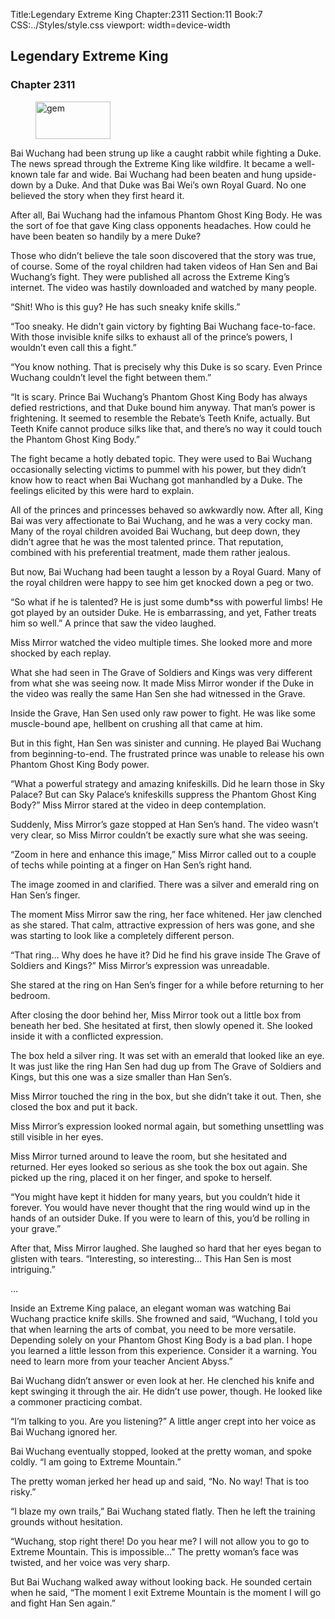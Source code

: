 Title:Legendary Extreme King 
Chapter:2311 
Section:11 
Book:7 
CSS:../Styles/style.css 
viewport: width=device-width
  
## Legendary Extreme King
### Chapter 2311
  
<figure>
	<img src="../Images/gem.gif" alt="gem" id="gem" width="120" height="60" />
</figure>
  

  
Bai Wuchang had been strung up like a caught rabbit while fighting a Duke. The news spread through the Extreme King like wildfire. It became a well-known tale far and wide. Bai Wuchang had been beaten and hung upside-down by a Duke. And that Duke was Bai Wei’s own Royal Guard. No one believed the story when they first heard it.

After all, Bai Wuchang had the infamous Phantom Ghost King Body. He was the sort of foe that gave King class opponents headaches. How could he have been beaten so handily by a mere Duke?

Those who didn’t believe the tale soon discovered that the story was true, of course. Some of the royal children had taken videos of Han Sen and Bai Wuchang’s fight. They were published all across the Extreme King’s internet. The video was hastily downloaded and watched by many people.

“Shit! Who is this guy? He has such sneaky knife skills.”

“Too sneaky. He didn’t gain victory by fighting Bai Wuchang face-to-face. With those invisible knife silks to exhaust all of the prince’s powers, I wouldn’t even call this a fight.”

“You know nothing. That is precisely why this Duke is so scary. Even Prince Wuchang couldn’t level the fight between them.”

“It is scary. Prince Bai Wuchang’s Phantom Ghost King Body has always defied restrictions, and that Duke bound him anyway. That man’s power is frightening. It seemed to resemble the Rebate’s Teeth Knife, actually. But Teeth Knife cannot produce silks like that, and there’s no way it could touch the Phantom Ghost King Body.”

The fight became a hotly debated topic. They were used to Bai Wuchang occasionally selecting victims to pummel with his power, but they didn’t know how to react when Bai Wuchang got manhandled by a Duke. The feelings elicited by this were hard to explain.

All of the princes and princesses behaved so awkwardly now. After all, King Bai was very affectionate to Bai Wuchang, and he was a very cocky man. Many of the royal children avoided Bai Wuchang, but deep down, they didn’t agree that he was the most talented prince. That reputation, combined with his preferential treatment, made them rather jealous.

But now, Bai Wuchang had been taught a lesson by a Royal Guard. Many of the royal children were happy to see him get knocked down a peg or two.

“So what if he is talented? He is just some dumb*ss with powerful limbs! He got played by an outsider Duke. He is embarrassing, and yet, Father treats him so well.” A prince that saw the video laughed.

Miss Mirror watched the video multiple times. She looked more and more shocked by each replay.

What she had seen in The Grave of Soldiers and Kings was very different from what she was seeing now. It made Miss Mirror wonder if the Duke in the video was really the same Han Sen she had witnessed in the Grave.

Inside the Grave, Han Sen used only raw power to fight. He was like some muscle-bound ape, hellbent on crushing all that came at him.

But in this fight, Han Sen was sinister and cunning. He played Bai Wuchang from beginning-to-end. The frustrated prince was unable to release his own Phantom Ghost King Body power.

“What a powerful strategy and amazing knifeskills. Did he learn those in Sky Palace? But can Sky Palace’s knifeskills suppress the Phantom Ghost King Body?” Miss Mirror stared at the video in deep contemplation.

Suddenly, Miss Mirror’s gaze stopped at Han Sen’s hand. The video wasn’t very clear, so Miss Mirror couldn’t be exactly sure what she was seeing.

“Zoom in here and enhance this image,” Miss Mirror called out to a couple of techs while pointing at a finger on Han Sen’s right hand.

The image zoomed in and clarified. There was a silver and emerald ring on Han Sen’s finger.

The moment Miss Mirror saw the ring, her face whitened. Her jaw clenched as she stared. That calm, attractive expression of hers was gone, and she was starting to look like a completely different person.

“That ring… Why does he have it? Did he find his grave inside The Grave of Soldiers and Kings?” Miss Mirror’s expression was unreadable.

She stared at the ring on Han Sen’s finger for a while before returning to her bedroom.

After closing the door behind her, Miss Mirror took out a little box from beneath her bed. She hesitated at first, then slowly opened it. She looked inside it with a conflicted expression.

The box held a silver ring. It was set with an emerald that looked like an eye. It was just like the ring Han Sen had dug up from The Grave of Soldiers and Kings, but this one was a size smaller than Han Sen’s.

Miss Mirror touched the ring in the box, but she didn’t take it out. Then, she closed the box and put it back.

Miss Mirror’s expression looked normal again, but something unsettling was still visible in her eyes.

Miss Mirror turned around to leave the room, but she hesitated and returned. Her eyes looked so serious as she took the box out again. She picked up the ring, placed it on her finger, and spoke to herself.

“You might have kept it hidden for many years, but you couldn’t hide it forever. You would have never thought that the ring would wind up in the hands of an outsider Duke. If you were to learn of this, you’d be rolling in your grave.”

After that, Miss Mirror laughed. She laughed so hard that her eyes began to glisten with tears. “Interesting, so interesting… This Han Sen is most intriguing.”

…

Inside an Extreme King palace, an elegant woman was watching Bai Wuchang practice knife skills. She frowned and said, “Wuchang, I told you that when learning the arts of combat, you need to be more versatile. Depending solely on your Phantom Ghost King Body is a bad plan. I hope you learned a little lesson from this experience. Consider it a warning. You need to learn more from your teacher Ancient Abyss.”

Bai Wuchang didn’t answer or even look at her. He clenched his knife and kept swinging it through the air. He didn’t use power, though. He looked like a commoner practicing combat.

“I’m talking to you. Are you listening?” A little anger crept into her voice as Bai Wuchang ignored her.

Bai Wuchang eventually stopped, looked at the pretty woman, and spoke coldly. “I am going to Extreme Mountain.”

The pretty woman jerked her head up and said, “No. No way! That is too risky.”

“I blaze my own trails,” Bai Wuchang stated flatly. Then he left the training grounds without hesitation.

“Wuchang, stop right there! Do you hear me? I will not allow you to go to Extreme Mountain. This is impossible…” The pretty woman’s face was twisted, and her voice was very sharp.

But Bai Wuchang walked away without looking back. He sounded certain when he said, “The moment I exit Extreme Mountain is the moment I will go and fight Han Sen again.”